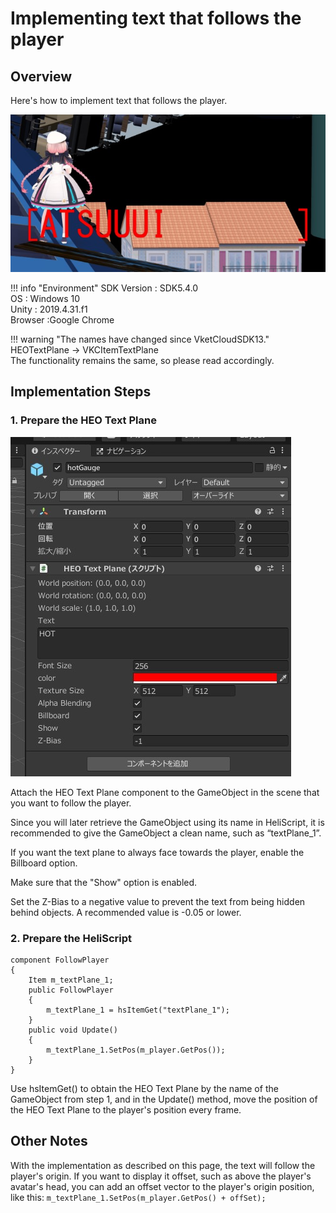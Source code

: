 # Implementing text that follows the player

## Overview

Here's how to implement text that follows the player.

![PlayerFollowText](img/PlayerFollowText_01.jpg)

!!! info "Environment"
    SDK Version : SDK5.4.0  
    OS : Windows 10  
    Unity : 2019.4.31.f1  
    Browser :Google Chrome  

!!! warning "The names have changed since VketCloudSDK13."
    HEOTextPlane → VKCItemTextPlane  
    The functionality remains the same, so please read accordingly.

## Implementation Steps
        
### 1. Prepare the HEO Text Plane

![PlayerFollowText](img/PlayerFollowText_02.jpg)

Attach the HEO Text Plane component to the GameObject in the scene that you want to follow the player.

Since you will later retrieve the GameObject using its name in HeliScript, it is recommended to give the GameObject a clean name, such as “textPlane_1”.

If you want the text plane to always face towards the player, enable the Billboard option.

Make sure that the "Show" option is enabled.

Set the Z-Bias to a negative value to prevent the text from being hidden behind objects. A recommended value is -0.05 or lower.

### 2. Prepare the HeliScript

```
component FollowPlayer
{
    Item m_textPlane_1;
    public FollowPlayer
    {
        m_textPlane_1 = hsItemGet("textPlane_1");
    }
    public void Update()
    {
        m_textPlane_1.SetPos(m_player.GetPos());
    }
}
```

Use hsItemGet() to obtain the HEO Text Plane by the name of the GameObject from step 1, and in the Update() method, move the position of the HEO Text Plane to the player's position every frame.

## Other Notes
With the implementation as described on this page, the text will follow the player's origin. If you want to display it offset, such as above the player's avatar's head, you can add an offset vector to the player's origin position, like this: `m_textPlane_1.SetPos(m_player.GetPos() + offSet);`
